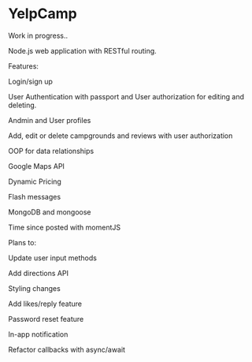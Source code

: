 # YelpCamp

Work in progress..

Node.js web application with RESTful routing.

Features:

Login/sign up

User Authentication with passport and User authorization for editing and deleting.

Andmin and User profiles

Add, edit or delete campgrounds and reviews with user authorization

OOP for data relationships

Google Maps API

Dynamic Pricing

Flash messages

MongoDB and mongoose

Time since posted with momentJS

Plans to:

Update user input methods

Add directions API

Styling changes

Add likes/reply feature

Password reset feature

In-app notification

Refactor callbacks with async/await

